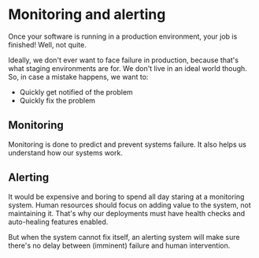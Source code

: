 # Monitoring and alerting

Once your software is running in a production environment, your job is finished! Well, not quite.

Ideally, we don't ever want to face failure in production, because that's what staging environments are for. We don't live in an ideal world though. So, in case a mistake happens, we want to:

- Quickly get notified of the problem
- Quickly fix the problem

## Monitoring

Monitoring is done to predict and prevent systems failure. It also helps us understand how our systems work.

## Alerting

It would be expensive and boring to spend all day staring at a monitoring system. Human resources should focus on adding value to the system, not maintaining it. That's why our deployments must have health checks and auto-healing features enabled.

But when the system cannot fix itself, an alerting system will make sure there's no delay between (imminent) failure and human intervention.
